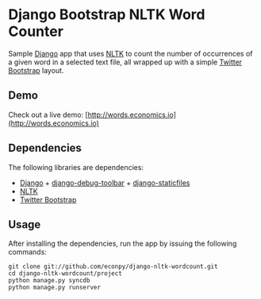 Django Bootstrap NLTK Word Counter
==================================

Sample [Django](http://github.com/django/django) app that uses [NLTK](http://github.com/nltk/nltk) to count the number of occurrences of a given word in a selected text file, all wrapped up with a simple [Twitter Bootstrap](http://github.com/twitter/bootstrap) layout.

Demo
----

Check out a live demo: [http://words.economics.io](http://words.economics.io)


Dependencies
------------

The following libraries are dependencies:

* [Django](https://github.com/django/django) + [django-debug-toolbar](http://pypi.python.org/pypi/django-staticfiles/) + [django-staticfiles](http://pypi.python.org/pypi/django-staticfiles/)
* [NLTK](https://github.com/nltk/nltk)
* [Twitter Bootstrap](https://github.com/twitter/bootstrap)


Usage
-----

After installing the dependencies, run the app by issuing the following commands:

    git clone git://github.com/econpy/django-nltk-wordcount.git
    cd django-nltk-wordcount/project
    python manage.py syncdb
    python manage.py runserver
